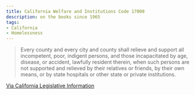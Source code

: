 ```yaml
---
title: California Welfare and Institutions Code 17000
description: on the books since 1965
tags:
- California
- Homelessness
---
```


> Every county and every city and county shall relieve and support all incompetent, poor, indigent persons, and those incapacitated by age, disease, or accident, lawfully resident therein, when such persons are not supported and relieved by their relatives or friends, by their own means, or by state hospitals or other state or private institutions.

[Via California Legislative Information](https://leginfo.legislature.ca.gov/faces/codes_displaySection.xhtml?sectionNum=17000.&lawCode=WIC)
